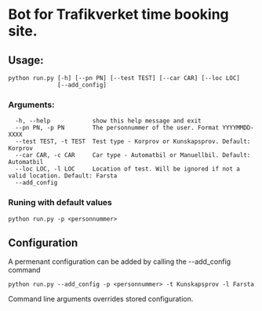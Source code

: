 # Bot for Trafikverket time booking site.
## Usage: 
```
python run.py [-h] [--pn PN] [--test TEST] [--car CAR] [--loc LOC]
              [--add_config]
```
### Arguments:
```
  -h, --help            show this help message and exit 
  --pn PN, -p PN        The personnummer of the user. Format YYYYMMDD-XXXX 
  --test TEST, -t TEST  Test type - Korprov or Kunskapsprov. Default: Korprov 
  --car CAR, -c CAR     Car type - Automatbil or Manuellbil. Default: Automatbil 
  --loc LOC, -l LOC     Location of test. Will be ignored if not a valid location. Default: Farsta
  --add_config 
  ```
### Runing with default values
```
python run.py -p <personnummer>
```
## Configuration
A permenant configuration can be added by calling the --add_config command
```
python run.py --add_config -p <personnummer> -t Kunskapsprov -l Farsta
```
Command line arguments overrides stored configuration.
